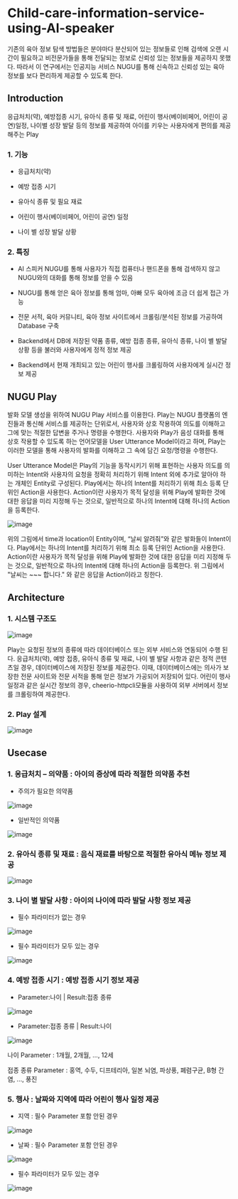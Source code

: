 # Child-care-information-service-using-AI-speaker

기존의 육아 정보 탐색 방법들은 분야마다 분산되어 있는 정보들로 인해 검색에 오랜 시간이 필요하고 비전문가들을 통해 전달되는 정보로 신뢰성 있는 정보들을 제공하지 못했다. 따라서 이 연구에서는 인공지능 서비스 NUGU를 통해 신속하고 신뢰성 있는 육아 정보를 보다 편리하게 제공할 수 있도록 한다.

## Introduction

응급처치(약), 예방접종 시기, 유아식 종류 및 재료, 어린이 행사(베이비페어, 어린이 공연)일정, 나이별 성장 발달 등의 정보를 제공하여 
아이를 키우는 사용자에게 편의를 제공해주는 Play

### 1. 기능

* 응급처치(약)

* 예방 접종 시기

* 유아식 종류 및 필요 재료

* 어린이 행사(베이비페어, 어린이 공연) 일정

* 나이 별 성장 발달 상황

### 2. 특징

* AI 스피커 NUGU를 통해 사용자가 직접 컴퓨터나 핸드폰을 통해 검색하지 않고 NUGU와의 대화를 통해 정보를 얻을 수 있음

* NUGU를 통해 얻은 육아 정보를 통해 엄마, 아빠 모두 육아에 조금 더 쉽게 접근 가능

* 전문 서적, 육아 커뮤니티, 육아 정보 사이트에서 크롤링/분석된 정보를 가공하여 Database 구축

* Backend에서 DB에 저장된 약품 종류, 예방 접종 종류, 유아식 종류, 나이 별 발달 상황 등을 불러와 사용자에게 정적 정보 제공

* Backend에서 현재 개최되고 있는 어린이 행사를 크롤링하여 사용자에게 실시간 정보 제공

## NUGU Play

발화 모델 생성을 위하여 NUGU Play 서비스를 이용한다. Play는 NUGU 플랫폼의 엔진들과 통신해 서비스를 제공하는 단위로서, 사용자와 상호 작용하여 의도를 이해하고 그에 맞는 적절한 답변을 주거나 명령을 수행한다. 사용자와 Play가 음성 대화를 통해 상호 작용할 수 있도록 하는 언어모델을 User Utterance Model이라고 하며, Play는 이러한 모델을 통해 사용자의 발화를 이해하고 그 속에 담긴 요청/명령을 수행한다.

User Utterance Model은 Play의 기능을 동작시키기 위해 표현하는 사용자 의도를 의미하는 Intent와 사용자의 요청을 정확히 처리하기 위해 Intent 외에 추가로 알아야 하는 개체인 Entity로 구성된다. Play에서는 하나의 Intent를 처리하기 위해 최소 등록 단위인 Action을 사용한다. Action이란 사용자가 목적 달성을 위해 Play에 발화한 것에 대한 응답을 미리 지정해 두는 것으로,  일반적으로 하나의 Intent에 대해 하나의 Action을 등록한다. 

![image](https://user-images.githubusercontent.com/53864655/72241071-304af800-3629-11ea-85c0-d21d5e6aa83f.png)

위의 그림에서 time과 location이 Entity이며, “날씨 알려줘”와 같은 발화들이 Intent이다. Play에서는 하나의 Intent를 처리하기 위해 최소 등록 단위인 Action을 사용한다. Action이란 사용자가 목적 달성을 위해 Play에 발화한 것에 대한 응답을 미리 지정해 두는 것으로,  일반적으로 하나의 Intent에 대해 하나의 Action을 등록한다. 위 그림에서 "날씨는 ~~~ 합니다." 와 같은 응답을 Action이라고 칭한다. 

## Architecture

### 1. 시스템 구조도

![image](https://user-images.githubusercontent.com/53864655/72048298-d16f4100-32ff-11ea-8c9a-1164a1648d1e.png)

Play는 요청된 정보의 종류에 따라 데이터베이스 또는 외부 서비스와 연동되어 수행 된다. 응급처치(약), 예방 접종, 유아식 종류 및 재료, 나이 별 발달 사항과 같은 정적 콘텐츠일 경우, 데이터베이스에 저장된 정보를 제공한다. 이때, 데이터베이스에는 의사가 보장한 전문 사이트와 전문 서적을 통해 얻은 정보가 가공되어 저장되어 있다. 어린이 행사 일정과 같은 실시간 정보의 경우, cheerio-httpcli모듈을 사용하여 외부 서버에서 정보를 크롤링하여 제공한다. 

### 2. Play 설계

![image](https://user-images.githubusercontent.com/53864655/72129636-5880ef80-33ba-11ea-85cd-603d01dcaefe.png)


## Usecase

### 1. 응급처치 – 의약품 : 아이의 증상에 따라 적절한 의약품 추천

* 주의가 필요한 의약품

![image](https://user-images.githubusercontent.com/53864655/72047498-ffec1c80-32fd-11ea-962b-a586da31025c.png)

* 일반적인 의약품

![image](https://user-images.githubusercontent.com/53864655/72047759-99b3c980-32fe-11ea-89d3-d0b838d79e2b.png)

### 2. 유아식 종류 및 재료 : 음식 재료를 바탕으로 적절한 유아식 메뉴 정보 제공

![image](https://user-images.githubusercontent.com/53864655/72047629-59544b80-32fe-11ea-87b6-1dfbda82d513.png)

### 3. 나이 별 발달 사항 : 아이의 나이에 따라 발달 사항 정보 제공

* 필수 파라미터가 없는 경우

![image](https://user-images.githubusercontent.com/53864655/72047857-cf58b280-32fe-11ea-92bc-7e2ad4e8f94a.png)

* 필수 파라미터가 모두 있는 경우

![image](https://user-images.githubusercontent.com/53864655/72047903-eb5c5400-32fe-11ea-9580-13e8be10e6cc.png)

### 4. 예방 접종 시기 : 예방 접종 시기 정보 제공

* Parameter:나이 | Result:접종 종류

![image](https://user-images.githubusercontent.com/53864655/72047963-13e44e00-32ff-11ea-9e5a-f0eba9408529.png)

* Parameter:접종 종류 | Result:나이

![image](https://user-images.githubusercontent.com/53864655/72047993-1f377980-32ff-11ea-923a-434cbc494252.png)

나이 Parameter : 1개월, 2개월, ..., 12세

접종 종류 Parameter : 홍역, 수두, 디프테리아, 일본 뇌염, 파상풍, 폐렴구균, B형 간염, ..., 풍진 

### 5. 행사 : 날짜와 지역에 따라 어린이 행사 일정 제공

* 지역 : 필수 Parameter 포함 안된 경우

![image](https://user-images.githubusercontent.com/53864655/72048086-5ad24380-32ff-11ea-8700-e1310d6ba48a.png)

* 날짜 : 필수 Parameter 포함 안된 경우

![image](https://user-images.githubusercontent.com/53864655/72048139-78071200-32ff-11ea-8dd8-b46fd1df376b.png)

* 필수 파라미터가 모두 있는 경우

![image](https://user-images.githubusercontent.com/53864655/72048206-9bca5800-32ff-11ea-8c12-4bcabeb8522e.png)

